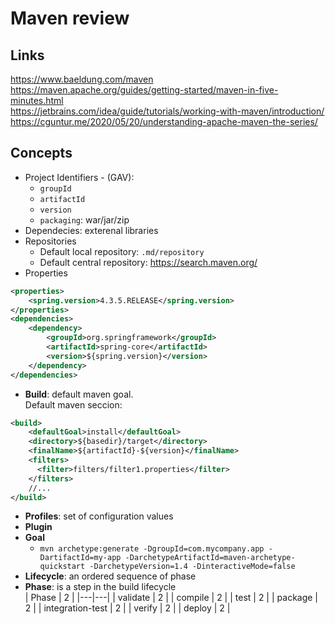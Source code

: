 # Maven review

## Links
https://www.baeldung.com/maven  
https://maven.apache.org/guides/getting-started/maven-in-five-minutes.html  
https://jetbrains.com/idea/guide/tutorials/working-with-maven/introduction/  
https://cguntur.me/2020/05/20/understanding-apache-maven-the-series/


## Concepts
* Project Identifiers - (GAV):
    * `groupId`
    * `artifactId`
    * `version`
    * `packaging`: war/jar/zip
* Dependecies: exterenal libraries
* Repositories
    * Default local repository: `.md/repository`
    * Default central repository: https://search.maven.org/
* Properties
```xml
<properties>
    <spring.version>4.3.5.RELEASE</spring.version>
</properties>
<dependencies>
    <dependency>
        <groupId>org.springframework</groupId>
        <artifactId>spring-core</artifactId>
        <version>${spring.version}</version>
    </dependency>
</dependencies>
```
* __Build__: default maven goal.  
Default maven seccion:
```xml
<build>
    <defaultGoal>install</defaultGoal>
    <directory>${basedir}/target</directory>
    <finalName>${artifactId}-${version}</finalName>
    <filters>
      <filter>filters/filter1.properties</filter>
    </filters>
    //...
</build>
```
* __Profiles__: set of configuration values
* __Plugin__
* __Goal__
    * `mvn archetype:generate -DgroupId=com.mycompany.app -DartifactId=my-app -DarchetypeArtifactId=maven-archetype-quickstart -DarchetypeVersion=1.4 -DinteractiveMode=false`
* __Lifecycle__: an ordered sequence of phase
* __Phase__: is a step in the build lifecycle  
| Phase | 2 |
|---|---|
| validate | 2 |
| compile | 2 |
| test | 2 |
| package | 2 |
| integration-test | 2 |
| verify | 2 |
| deploy | 2 |
